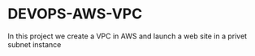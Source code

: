 # DEVOPS-AWS-VPC
In this project we create a VPC in AWS and launch a web site in a privet subnet instance

